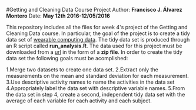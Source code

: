 #Getting and Cleaning Data Course Project
Author: **Francisco J. Álvarez Montero**
Date: **May 12th 2016-12/05/2016**

This repository includes all the files for week 4's project of the Getting and Cleaning Data course. In particular, the goal of the project is to create a tidy data set of [wearable computing data](http://archive.ics.uci.edu/ml/datasets/Human+Activity+Recognition+Using+Smartphones). The tidy data set is produced through an R script called **run_analysis.R**. The data used for this project must be downloaded from a [url](https://d396qusza40orc.cloudfront.net/getdata%2Fprojectfiles%2FUCI%20HAR%20Dataset.zip) in the form of a **zip file**.  In order to create the tidy data set the following goals must be acomplished:

1.Merge two datasets to create one data set.
2.Extract only the measurements on the mean and standard deviation for each measurement.
3.Use descriptive activity names to name the activities in the data set
4.Appropriately label the data set with descriptive variable names.
5.From the data set in step 4, create a second, independent tidy data set with the average of each variable for each activity and each subject.
